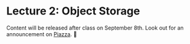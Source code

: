 # Lecture 2: Object Storage

Content will be released after class on September 8th. Look out for an announcement on [Piazza](https://piazza.com/class/j6r4ozi6uu75px). 📣
